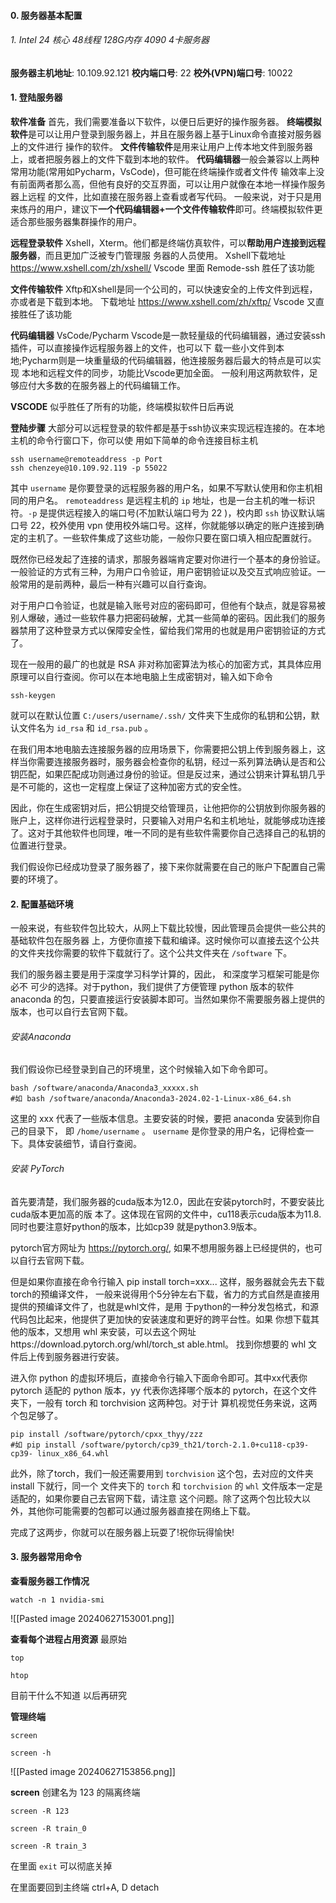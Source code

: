 #### 0. 服务器基本配置
###### 1. Intel 24 核心 48线程 128G内存 4090 4卡服务器
**服务器主机地址**: 10.109.92.121
**校内端口号**: 22 
**校外(VPN)端口号**: 10022
#### 1. 登陆服务器
**软件准备**
首先，我们需要准备以下软件，以便日后更好的操作服务器。
**终端模拟软件**是可以让用户登录到服务器上，并且在服务器上基于Linux命令直接对服务器上的文件进行 操作的软件。
**文件传输软件**是用来让用户上传本地文件到服务器上，或者把服务器上的文件下载到本地的软件。
**代码编辑器**一般会兼容以上两种常用功能(常用如Pycharm，VsCode)，但可能在终端操作或者文件传 输效率上没有前面两者那么高，但他有良好的交互界面，可以让用户就像在本地一样操作服务器上远程 的文件，比如直接在服务器上查看或者写代码。
一般来说，对于只是用来炼丹的用户，建议下**一个代码编辑器+一个文件传输软件**即可。终端模拟软件更 适合那些服务器集群操作的用户。

**远程登录软件**
Xshell，Xterm。他们都是终端仿真软件，可以**帮助用户连接到远程服务器**，而且更加广泛被专门管理服 务器的人员使用。
Xshell下载地址 https://www.xshell.com/zh/xshell/
Vscode 里面 Remode-ssh 胜任了该功能

**文件传输软件**
Xftp和Xshell是同一个公司的，可以快速安全的上传文件到远程，亦或者是下载到本地。 下载地址 https://www.xshell.com/zh/xftp/
Vscode 又直接胜任了该功能

**代码编辑器**
VsCode/Pycharm
Vscode是一款轻量级的代码编辑器，通过安装ssh插件，可以直接操作远程服务器上的文件，也可以下 载一些小文件到本地;Pycharm则是一块重量级的代码编辑器，他连接服务器后最大的特点是可以实现 本地和远程文件的同步，功能比Vscode更加全面。
一般利用这两款软件，足够应付大多数的在服务器上的代码编辑工作。

**VSCODE** 似乎胜任了所有的功能，终端模拟软件日后再说

**登陆步骤**
大部分可以远程登录的软件都是基于ssh协议来实现远程连接的。在本地主机的命令行窗口下，你可以使 用如下简单的命令连接目标主机

```
ssh username@remoteaddress -p Port
ssh chenzeye@10.109.92.119 -p 55022
```

其中 `username` 是你要登录的远程服务器的用户名，如果不写默认使用和你主机相同的用户名。 `remoteaddress` 是远程主机的 `ip` 地址，也是一台主机的唯一标识符。`-p` 是提供远程接入的端口号(不加默认端口号为 22 )，校内即 `ssh` 协议默认端口号 22，校外使用 vpn 使用校外端口号。这样，你就能够以确定的账户连接到确定的主机了。一些软件集成了这些功能，一般你只要在窗口填入相应配置就行。

既然你已经发起了连接的请求，那服务器端肯定要对你进行一个基本的身份验证。一般验证的方式有三种，为用户口令验证，用户密钥验证以及交互式响应验证。一般常用的是前两种，最后一种有兴趣可以自行查询。

对于用户口令验证，也就是输入账号对应的密码即可，但他有个缺点，就是容易被别人爆破，通过一些软件暴力把密码破解，尤其一些简单的密码。因此我们的服务器禁用了这种登录方式以保障安全性，留给我们常用的也就是用户密钥验证的方式了。

现在一般用的最广的也就是 RSA 非对称加密算法为核心的加密方式，其具体应用原理可以自行查阅。你可以在本地电脑上生成密钥对，输入如下命令

```
ssh-keygen
```

就可以在默认位置 `C:/users/username/.ssh/` 文件夹下生成你的私钥和公钥，默认文件名为 `id_rsa` 和 `id_rsa.pub` 。

在我们用本地电脑去连接服务器的应用场景下，你需要把公钥上传到服务器上，这样当你需要连接服务器时，服务器会检查你的私钥，经过一系列算法确认是否和公钥匹配，如果匹配成功则通过身份的验证。但是反过来，通过公钥来计算私钥几乎是不可能的，这也一定程度上保证了这种加密方式的安全性。

因此，你在生成密钥对后，把公钥提交给管理员，让他把你的公钥放到你服务器的账户上，这样你进行远程登录时，只要输入对用户名和主机地址，就能够成功连接了。这对于其他软件也同理，唯一不同的是有些软件需要你自己选择自己的私钥的位置进行登录。

我们假设你已经成功登录了服务器了，接下来你就需要在自己的账户下配置自己需要的环境了。

#### 2. 配置基础环境
一般来说，有些软件包比较大，从网上下载比较慢，因此管理员会提供一些公共的基础软件包在服务器 上，方便你直接下载和编译。这时候你可以直接去这个公共的文件夹找你需要的软件下载就行了。这个公共文件夹在 `/software` 下。

我们的服务器主要是用于深度学习科学计算的，因此， 和深度学习框架可能是你必不 可少的选择。对于python，我们提供了方便管理 python 版本的软件 anaconda 的包，只要直接运行安装脚本即可。当然如果你不需要服务器上提供的版本，也可以自行去官网下载。

###### 安装Anaconda
我们假设你已经登录到自己的环境里，这个时候输入如下命令即可。
```
bash /software/anaconda/Anaconda3_xxxxx.sh
#如 bash /software/anaconda/Anaconda3-2024.02-1-Linux-x86_64.sh
```
这里的 xxx 代表了一些版本信息。主要安装的时候，要把 anaconda 安装到你自己的目录下，
即 `/home/username` 。 `username` 是你登录的用户名，记得检查一下。具体安装细节，请自行查阅。

###### 安装 PyTorch
首先要清楚，我们服务器的cuda版本为12.0，因此在安装pytorch时，不要安装比cuda版本更加高的版 本了。这体现在官网的文件中，cu118表示cuda版本为11.8.同时也要注意好python的版本，比如cp39 就是python3.9版本。

pytorch官方网址为 https://pytorch.org/, 如果不想用服务器上已经提供的，也可以自行去官网下载。

但是如果你直接在命令行输入 pip install torch=xxx... 这样，服务器就会先去下载torch的预编译文件， 一般来说得用个5分钟左右下载，省力的方式自然是直接用提供的预编译文件了，也就是whl文件，是用 于python的一种分发包格式，和源代码包比起来，他提供了更加快的安装速度和更好的跨平台性。如果 你想下载其他的版本，又想用 whl 来安装，可以去这个网址https://download.pytorch.org/whl/torch_st able.html。 找到你想要的 whl 文件后上传到服务器进行安装。

进入你 python 的虚拟环境后，直接命令行输入下面命令即可。其中xx代表你 pytorch 适配的 python 版本，yy 代表你选择哪个版本的 pytorch，在这个文件夹下，一般有 torch 和 torchvision 这两种包。对于计 算机视觉任务来说，这两个包足够了。

```
pip install /software/pytorch/cpxx_thyy/zzz
#如 pip install /software/pytorch/cp39_th21/torch-2.1.0+cu118-cp39-cp39- linux_x86_64.whl
```

此外，除了torch，我们一般还需要用到 `torchvision` 这个包，去对应的文件夹 install 下就行，同一个 文件夹下的 `torch` 和 `torchvision` 的 `whl` 文件版本一定是适配的，如果你要自己去官网下载，请注意 这个问题。除了这两个包比较大以外，其他你可能需要的包都可以通过服务器直接在网络上下载。

完成了这两步，你就可以在服务器上玩耍了!祝你玩得愉快!

#### 3. 服务器常用命令
**查看服务器工作情况**
```
watch -n 1 nvidia-smi
```
![[Pasted image 20240627153001.png]]

**查看每个进程占用资源**
最原始
```
top
```


```
htop
```

目前干什么不知道 以后再研究

**管理终端**
```
screen
```

```
screen -h
```

![[Pasted image 20240627153856.png]]

**screen**
创建名为 123 的隔离终端
```
screen -R 123
```

```
screen -R train_0
```

```
screen -R train_3
```

在里面 `exit` 可以彻底关掉

在里面要回到主终端 ctrl+A, D detach
